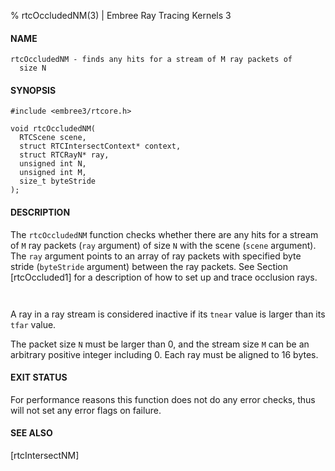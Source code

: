 % rtcOccludedNM(3) | Embree Ray Tracing Kernels 3

#### NAME

    rtcOccludedNM - finds any hits for a stream of M ray packets of
      size N

#### SYNOPSIS

    #include <embree3/rtcore.h>

    void rtcOccludedNM(
      RTCScene scene,
      struct RTCIntersectContext* context,
      struct RTCRayN* ray,
      unsigned int N,
      unsigned int M,
      size_t byteStride
    );

#### DESCRIPTION

The `rtcOccludedNM` function checks whether there are any hits for a
stream of `M` ray packets (`ray` argument) of size `N` with the scene
(`scene` argument). The `ray` argument points to an array of ray
packets with specified byte stride (`byteStride` argument) between the ray
packets. See Section [rtcOccluded1] for a description of how to set up
and trace occlusion rays.

``` {include=src/api/inc/context.md}
```

``` {include=src/api/inc/reorder.md}
```

A ray in a ray stream is considered inactive if its `tnear` value is
larger than its `tfar` value.

The packet size `N` must be larger than 0, and the stream size `M`
can be an arbitrary positive integer including 0. Each ray must be
aligned to 16 bytes.

#### EXIT STATUS

For performance reasons this function does not do any error checks,
thus will not set any error flags on failure.

#### SEE ALSO

[rtcIntersectNM]
